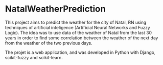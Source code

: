 # NatalWeatherPrediction

This project aims to predict the weather for the city of Natal, RN using techniques of artificial inteligence (Artificial Neural Networks and Fuzzy Logic). The idea was to use data of the weather of Natal from the last 30 years in order to find some  correlation between the weather of the next day from the weather of the two previous days.

The projet is a web application, and was developed in Python with Django, scikit-fuzzy and scikit-learn.
